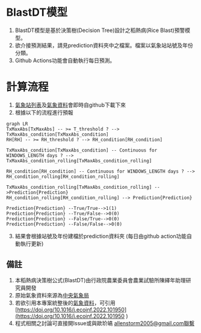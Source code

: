 # BlastDT模型

1. BlastDT模型是基於決策樹(Decision Tree)設計之稻熱病(Rice Blast)預警模型。
2. 欲介接預測結果，請見prediction資料夾中之檔案。檔案以氣象站站號及年份分類。
3. Github Actions功能會自動執行每日預測。


# 計算流程
1. [氣象站列表](https://github.com/Raingel/weather_station_list)及[氣象資料](https://github.com/Raingel/historical_weather)會即時自github下載下來
2. 根據以下的流程進行預報

```mermaid
graph LR
TxMaxAbs[TxMaxAbs] -- >= T_threshold ? --> TxMaxAbs_condition[TxMaxAbs_condition]
RH[RH] -- >= RH_threshold ? --> RH_condition[RH_condition]

TxMaxAbs_condition[TxMaxAbs_condition] -- Continuous for WINDOWS_LENGTH days ? --> TxMaxAbs_condition_rolling[TxMaxAbs_condition_rolling]

RH_condition[RH_condition] -- Continuous for WINDOWS_LENGTH days ? --> RH_condition_rolling[RH_condition_rolling]

TxMaxAbs_condition_rolling[TxMaxAbs_condition_rolling] -->Prediction{Prediction}
RH_condition_rolling[RH_condition_rolling] --> Prediction{Prediction}

Prediction{Prediction} --True/True-->1(1)
Prediction{Prediction} --True/False-->0(0)
Prediction{Prediction} --False/True-->0(0)
Prediction{Prediction} --False/False-->0(0)
```

3. 結果會根據站號及年份建檔於prediction資料夾
(每日由github action功能自動執行更新)

## 備註
1. 本稻熱病決策樹公式(BlastDT)由行政院農業委員會農業試驗所陳繹年助理研究員開發
2. 原始氣象資料來源為[中央氣象局](https://www.cwb.gov.tw/)
3. 若欲引用本專案統整後的[氣象資料](https://github.com/Raingel/historical_weather)，可引用[https://doi.org/10.1016/j.ecoinf.2022.101950](https://doi.org/10.1016/j.ecoinf.2022.101950 )
4. 程式相關之討論可直接開Issue或與歐玠皜 allenstorm2005@gmail.com聯繫
